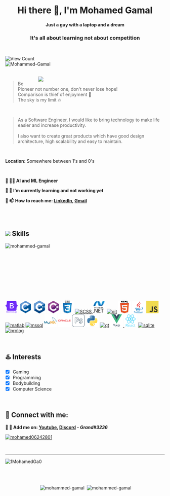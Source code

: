 <!-- # 📛 Hello there! -->
<h1 align="center">Hi there 👋, I'm Mohamed Gamal</h1>
<h4 align="center">Just a guy with a laptop and a dream</h4>
<h3 align="center">It's all about learning not about competition</h3>
<!-- <h4 align="center">A passionate frontend developer from Egypt</h4> -->

<br>

<p align="left">
  <img src="https://komarev.com/ghpvc/?username=mohammed-gamal&label=Profile%20views&color=0e75b6&style=flat" alt="View Count" /> <br>
  <img src="https://img.shields.io/badge/Powered%20By-Mohamed%20Gamal-blue" alt="Mohammed-Gamal" />
</p> <br>

<img src="https://media.giphy.com/media/RbDKaczqWovIugyJmW/giphy.gif" width="400" align="right">


> Be Pioneer not number one, don't never lose hope! <br>
> Comparison is thief of enjoyment :gloves: <br>
> The sky is my limit 🔥

<br>

> As a Software Engineer, I would like to bring technology to make life easier and increase productivity.
<br><br>
> I also want to create great products which have good design architecture, high scalability and easy to maintain.

<br>

<!-- **🔲 I’m Mohamed Gamal** -->

**Location:** Somewhere between 1's and 0's

<br>

**🔳 👨‍💻 AI and ML Engineer**

**🔲 🌱 I’m currently learning and not working yet**

**🔳 📫 How to reach me: [LinkedIn](https://www.linkedin.com/in/mohamed-gamal-74192b1a7/), <a href="mailto:1Mohamed.Gamal54@gmail.com" target="_blank"> Gmail </a>**

<br><br> 
## <img src="https://media.giphy.com/media/5WILqPq29TyIkVCSej/giphy.gif" width="50">  Skills

<p><img align="left" src="https://github-readme-stats.vercel.app/api/top-langs?username=mohammed-gamal&show_icons=true&locale=en&layout=compact" alt="mohammed-gamal" /></p> <br><br>

<p align="left">
<br><br><br><br><br><br><br>
  
<a href="https://getbootstrap.com" target="_blank" rel="noreferrer"> <img src="https://raw.githubusercontent.com/devicons/devicon/master/icons/bootstrap/bootstrap-plain-wordmark.svg" alt="bootstrap" width="40" height="40"/></a> <a href="https://www.cprogramming.com/" target="_blank" rel="noreferrer"> <img src="https://raw.githubusercontent.com/devicons/devicon/master/icons/c/c-original.svg" alt="c" width="40" height="40"/></a> <a href="https://www.w3schools.com/cpp/" target="_blank" rel="noreferrer"> <img src="https://raw.githubusercontent.com/devicons/devicon/master/icons/cplusplus/cplusplus-original.svg" alt="cplusplus" width="40" height="40"/></a> <a href="https://www.w3schools.com/cs/" target="_blank" rel="noreferrer"> <img src="https://raw.githubusercontent.com/devicons/devicon/master/icons/csharp/csharp-original.svg" alt="csharp" width="40" height="40"/></a> <a href="https://www.w3schools.com/css/" target="_blank" rel="noreferrer"> <img src="https://raw.githubusercontent.com/devicons/devicon/master/icons/css3/css3-original-wordmark.svg" alt="css3" width="40" height="40"/></a> <a href="https://sass-lang.com/" target="_blank" rel="noreferrer"> <img src="https://i.ibb.co/yRQvKYr/sass.png" alt="SCSS" width="40" height="40"/> </a> <a href="https://dotnet.microsoft.com/" target="_blank" rel="noreferrer"> <img src="https://raw.githubusercontent.com/devicons/devicon/master/icons/dot-net/dot-net-original-wordmark.svg" alt="dotnet" width="40" height="40"/></a> <a href="https://git-scm.com/" target="_blank" rel="noreferrer"> <img src="https://www.vectorlogo.zone/logos/git-scm/git-scm-icon.svg" alt="git" width="40" height="40"/></a> <a href="https://www.w3.org/html/" target="_blank" rel="noreferrer"> <img src="https://raw.githubusercontent.com/devicons/devicon/master/icons/html5/html5-original-wordmark.svg" alt="html5" width="40" height="40"/></a> <a href="https://www.java.com" target="_blank" rel="noreferrer"> <img src="https://raw.githubusercontent.com/devicons/devicon/master/icons/java/java-original.svg" alt="java" width="40" height="40"/></a> <a href="https://developer.mozilla.org/en-US/docs/Web/JavaScript" target="_blank" rel="noreferrer"> <img src="https://raw.githubusercontent.com/devicons/devicon/master/icons/javascript/javascript-original.svg" alt="javascript" width="40" height="40"/></a> <a href="https://www.mathworks.com/" target="_blank" rel="noreferrer"> <img src="https://upload.wikimedia.org/wikipedia/commons/2/21/Matlab_Logo.png" alt="matlab" width="40" height="40"/></a> <a href="https://www.microsoft.com/en-us/sql-server" target="_blank" rel="noreferrer"> <img src="https://www.svgrepo.com/show/303229/microsoft-sql-server-logo.svg" alt="mssql" width="40" height="40"/></a> <a href="https://www.mysql.com/" target="_blank" rel="noreferrer"> <img src="https://raw.githubusercontent.com/devicons/devicon/master/icons/mysql/mysql-original-wordmark.svg" alt="mysql" width="40" height="40"/></a> <a href="https://www.oracle.com/" target="_blank" rel="noreferrer"> <img src="https://raw.githubusercontent.com/devicons/devicon/master/icons/oracle/oracle-original.svg" alt="oracle" width="40" height="40"/></a> <a href="https://www.photoshop.com/en" target="_blank" rel="noreferrer"> <img src="https://raw.githubusercontent.com/devicons/devicon/master/icons/photoshop/photoshop-line.svg" alt="photoshop" width="40" height="40"/></a> <a href="https://www.python.org" target="_blank" rel="noreferrer"> <img src="https://raw.githubusercontent.com/devicons/devicon/master/icons/python/python-original.svg" alt="python" width="40" height="40"/></a> <a href="https://www.qt.io/" target="_blank" rel="noreferrer"> <img src="https://upload.wikimedia.org/wikipedia/commons/0/0b/Qt_logo_2016.svg" alt="qt" width="40" height="40"/></a> <a href="https://reactjs.org/" target="_blank" rel="noreferrer"> <a href="https://vuejs.org/" target="_blank" rel="noreferrer"> <img src="https://raw.githubusercontent.com/devicons/devicon/master/icons/vuejs/vuejs-original-wordmark.svg" alt="vuejs" width="40" height="40"/> </a> <img src="https://raw.githubusercontent.com/devicons/devicon/master/icons/react/react-original-wordmark.svg" alt="react" width="40" height="40"/></a> <a href="https://www.sqlite.org/" target="_blank" rel="noreferrer"> <img src="https://www.vectorlogo.zone/logos/sqlite/sqlite-icon.svg" alt="sqlite" width="40" height="40"/> </a> <a href="https://www.swi-prolog.org/" target="_blank" rel="noreferrer"> <img src="https://i.ibb.co/ncMbDB3/Prolog-logo-512-removebg-preview.png" alt="prolog" width="40" height="40"/> </a> </p>

<br/>

## ♨️ Interests
- [x] Gaming
- [x] Programming
- [x] Bodybuilding
- [x] Computer Science

<br>

## 💬 Connect with me:

**🔳 🤝 Add me on: <!-- [Twitter](https://twitter.com/mohamed06242801), --> [Youtube](https://www.youtube.com/channel/UCX7eXM4O8h8QwjnE0Jr6uTw), [Discord](https://discord.com/logindiscord/) - _Grand#3236_**
<br>
<p align="left"> <a href="https://twitter.com/mohamed06242801" target="blank"><img src="https://img.shields.io/twitter/follow/mohamed06242801?logo=twitter&style=for-the-badge" alt="mohamed06242801" /></a> </p> <br><hr>
<p><a href="https://www.buymeacoffee.com/1MohamedGa0"> <img align="left" src="https://cdn.buymeacoffee.com/buttons/v2/default-yellow.png" height="50" width="210" alt="1MohamedGa0" /></a></p><br><br><br><br>


<p align="center">&nbsp;<img align="center" src="https://github-readme-stats.vercel.app/api?username=mohammed-gamal&show_icons=true&locale=en" alt="mohammed-gamal" />&nbsp;&nbsp;<img align="center" src="https://github-readme-streak-stats.herokuapp.com/?user=mohammed-gamal&" alt="mohammed-gamal" /></p>
